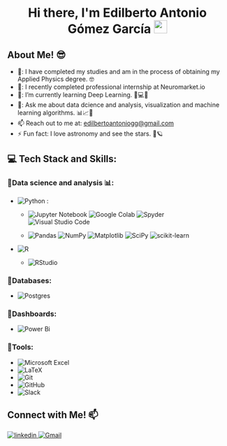 
<h1 align="center"> Hi there, I'm Edilberto Antonio Gómez García <img src="https://github.com/abdoachhoubi/abdoachhoubi/blob/main/gifs/Hi.gif" width="30"></h1>

<h2> About Me! 😎 </h2>

- 🏫: I have completed my studies and am in the process of obtaining my Applied Physics degree. 🤓
- 🔭: I recently completed professional internship at Neuromarket.io
- 🌱: I’m currently learning Deep Learning. 🧠💻🤖
- 💬: Ask me about data dcience and analysis, visualization and machine learning algorithms. 📊📈🤖
- 📫 Reach out to me at: <a href="edilbertoantoniogg@gmail.com">edilbertoantoniogg@gmail.com</a>
- ⚡ Fun fact: I love astronomy and see the stars. 🌃🪐


## 💻 Tech Stack and Skills:

### 🔹Data science and analysis 📊: 

- ![Python](https://img.shields.io/badge/python-3670A0?style=for-the-badge&logo=python&logoColor=ffdd54) :
  
  - ![Jupyter Notebook](https://img.shields.io/badge/jupyter-%23FA0F00.svg?style=for-the-badge&logo=jupyter&logoColor=white)
![Google Colab](https://img.shields.io/badge/Google%20Colab-%23F9A825.svg?style=for-the-badge&logo=googlecolab&logoColor=white)
![Spyder](https://img.shields.io/badge/Spyder-838485?style=for-the-badge&logo=spyder%20ide&logoColor=maroon)
![Visual Studio Code](https://img.shields.io/badge/Visual%20Studio%20Code-0078d7.svg?style=for-the-badge&logo=visual-studio-code&logoColor=white)

  - ![Pandas](https://img.shields.io/badge/pandas-%23150458.svg?style=for-the-badge&logo=pandas&logoColor=white)
![NumPy](https://img.shields.io/badge/numpy-%23013243.svg?style=for-the-badge&logo=numpy&logoColor=white)
![Matplotlib](https://img.shields.io/badge/Matplotlib-%23ffffff.svg?style=for-the-badge&logo=Matplotlib&logoColor=black)
![SciPy](https://img.shields.io/badge/SciPy-%230C55A5.svg?style=for-the-badge&logo=scipy&logoColor=%white)
![scikit-learn](https://img.shields.io/badge/scikit--learn-%23F7931E.svg?style=for-the-badge&logo=scikit-learn&logoColor=white)

- ![R](https://img.shields.io/badge/r-%23276DC3.svg?style=for-the-badge&logo=r&logoColor=white)

  - ![RStudio](https://img.shields.io/badge/RStudio-4285F4?style=for-the-badge&logo=rstudio&logoColor=white) 


### 🔹Databases: 
- ![Postgres](https://img.shields.io/badge/postgres-%23316192.svg?style=for-the-badge&logo=postgresql&logoColor=white)


### 🔹Dashboards: 
- ![Power Bi](https://img.shields.io/badge/power_bi-F2C811?style=for-the-badge&logo=powerbi&logoColor=black)


### 🔹Tools: 
- ![Microsoft Excel](https://img.shields.io/badge/Microsoft_Excel-217346?style=for-the-badge&logo=microsoft-excel&logoColor=white)
- ![LaTeX](https://img.shields.io/badge/latex-%23008080.svg?style=for-the-badge&logo=latex&logoColor=white)
- ![Git](https://img.shields.io/badge/git-%23F05033.svg?style=for-the-badge&logo=git&logoColor=white)
- ![GitHub](https://img.shields.io/badge/github-%23121011.svg?style=for-the-badge&logo=github&logoColor=white)
- ![Slack](https://img.shields.io/badge/Slack-4A154B?style=for-the-badge&logo=slack&logoColor=white)


## Connect with Me! 📫
<a href="https://www.linkedin.com/in/edilberto-antonio-g-104b86322/">
  <img src="https://img.shields.io/badge/linkedin-%2300acee.svg?color=405DE6&style=for-the-badge&logo=linkedin&logoColor=white" alt="linkedin" style="margin-bottom: 5px;" />
</a>

<a href="mailto:edilbertoantoniogg@gmail.com">
  <img src="https://img.shields.io/badge/Gmail-D14836?style=for-the-badge&logo=gmail&logoColor=white" alt="Gmail">
</a>
